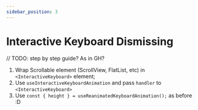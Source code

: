 ```yaml
---
sidebar_position: 3
---
```


# Interactive Keyboard Dismissing

// TODO: step by step guide? As in GH?

1. Wrap Scrollable element (ScrollView, FlatList, etc) in `<InteractiveKeyboard>` element;
2. Use `useInteractiveKeyboardAnimation` and pass `handler` to `<InteractiveKeyboard>`
3. Use `const { height } = useReanimatedKeyboardAnimation();` as before :D